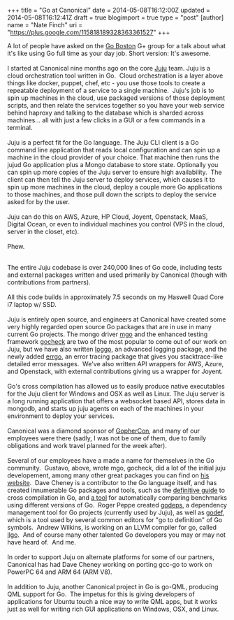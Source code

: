 +++
title = "Go at Canonical"
date = 2014-05-08T16:12:00Z
updated = 2014-05-08T16:12:41Z
draft = true
blogimport = true 
type = "post"
[author]
	name = "Nate Finch"
	uri = "https://plus.google.com/115818189328363361527"
+++

A lot of people have asked on the <a href="https://plus.google.com/u/0/communities/103337146295481792015" target="_blank">Go Boston</a> G+ group for a talk about what it's like using Go full time as your day job. Short version: It's awesome.<br /><br />I started at Canonical nine months ago on the core <a href="http://juju.ubuntu.com/" target="_blank">Juju</a> team. Juju is a cloud orchestration tool written in Go. &nbsp;Cloud orchestration is a layer above things like docker, puppet, chef, etc - you use those tools to create a repeatable deployment of a service to a single machine. &nbsp;Juju's job is to spin up machines in the cloud, use packaged versions of those deployment scripts, and then relate the services together so you have your web service behind haproxy and talking to the database which is sharded across machines... all with just a few clicks in a GUI or a few commands in a terminal.<br /><br />Juju is a perfect fit for the Go language. The Juju CLI client is a Go command line application that reads local configuration and can spin up a machine in the cloud provider of your choice. That machine then runs the jujud Go application plus a Mongo database to store state. Optionally you can spin up more copies of the Juju server to ensure high availability. &nbsp;The client can then tell the Juju server to deploy services, which causes it to spin up more machines in the cloud, deploy a couple more Go applications to those machines, and those pull down the scripts to deploy the service asked for by the user.<br /><br />Juju can do this on AWS, Azure, HP Cloud, Joyent, Openstack, MaaS, Digital Ocean, or even to individual machines you control (VPS in the cloud, server in the closet, etc). <br /><br />Phew.<br /><br /><div>The entire Juju codebase is over 240,000 lines of Go code, including tests and external packages written and used primarily by Canonical (though with contributions from partners).<br /><br />All this code builds in approximately 7.5 seconds on my Haswell Quad Core i7 laptop w/ SSD.<br /><br />Juju is entirely open source, and engineers at Canonical have created some very highly regarded open source Go packages that are in use in many current Go projects. The mongo driver <a href="http://labix.org/mgo" target="_blank">mgo</a> and the enhanced testing framework <a href="http://labix.org/gocheck" target="_blank">gocheck</a> are two of the most popular to come out of our work on Juju, but we have also written <a href="https://github.com/juju/loggo" target="_blank">loggo</a>, an advanced logging package, and the newly added <a href="https://github.com/juju/errgo" target="_blank">errgo</a>, an error tracing package that gives you stacktrace-like detailed error messages. &nbsp;We've also written API wrappers for AWS, Azure, and Openstack, with external contributions giving us a wrapper for Joyent.<br /><br />Go's cross compilation has allowed us to easily produce native executables for the Juju client for Windows and OSX as well as Linux. The Juju server is a long running application that offers a websocket based API, stores data in mongodb, and starts up juju agents on each of the machines in your environment to deploy your services.</div><div><br /></div><div>Canonical was a diamond sponsor of <a href="http://www.gophercon.com/" target="_blank">GopherCon</a>, and many of our employees were there (sadly, I was not be one of them, due to family obligations and work travel planned for the week after). <br /><br />Several of our employees have a made a name for themselves in the Go community. &nbsp;Gustavo, above, wrote mgo, gocheck, did a lot of the initial juju developement, among many other great packages you can find on <a href="http://labix.org/" target="_blank">his website</a>. &nbsp;Dave Cheney is a contributor to the Go language itself, and has created innumerable Go packages and tools, such as the <a href="http://dave.cheney.net/2013/07/09/an-introduction-to-cross-compilation-with-go-1-1" target="_blank">definitive guide</a> to cross compilation in Go, and <a href="https://github.com/davecheney/autobench" target="_blank">a tool</a> for automatically comparing benchmarks using different versions of Go. &nbsp;Roger Peppe created <a href="https://launchpad.net/godeps" target="_blank">godeps</a>, a dependency management tool for Go projects (currently used by Juju), as well as <a href="https://code.google.com/p/rog-go/source/browse/exp/cmd/godef/" target="_blank">godef</a>, which is a tool used by several common editors for "go to definition" of Go symbols. &nbsp;Andrew Wilkins, is working on an LLVM compiler for go, called <a href="https://github.com/axw/llgo" target="_blank">llgo</a>. &nbsp;And of course many other talented Go developers you may or may not have heard of. &nbsp;And me.<br /><br />In order to support Juju on alternate platforms for some of our partners, Canonical has had Dave Cheney working on porting gcc-go to work on PowerPC 64 and ARM 64 (ARM V8).<br /><br />In addition to Juju, another Canonical project in Go is go-QML, producing QML support for Go. &nbsp;The impetus for this is giving developers of applications for Ubuntu touch a nice way to write QML apps, but it works just as well for writing rich GUI applications on Windows, OSX, and Linux.<br /><br /><br /></div>
